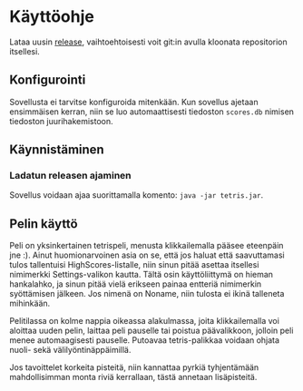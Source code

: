 # Käyttöohje
Lataa uusin [release](https://github.com/kordaniel/ot-harjoitustyo/releases), vaihtoehtoisesti voit git:in avulla kloonata repositorion itsellesi.

## Konfigurointi
Sovellusta ei tarvitse konfiguroida mitenkään. Kun sovellus ajetaan ensimmäisen kerran, niin se luo automaattisesti tiedoston ```scores.db``` nimisen tiedoston juurihakemistoon.  

## Käynnistäminen
### Ladatun releasen ajaminen
Sovellus voidaan ajaa suorittamalla komento: ```java -jar tetris.jar```.  

## Pelin käyttö
Peli on yksinkertainen tetrispeli, menusta klikkailemalla pääsee eteenpäin jne :). Ainut huomionarvoinen asia on se, että jos haluat että saavuttamasi tulos tallentuisi HighScores-listalle, niin sinun pitää asettaa itsellesi nimimerkki Settings-valikon kautta. Tältä osin käyttöliittymä on hieman hankalahko, ja sinun pitää vielä erikseen painaa entteriä nimimerkin syöttämisen jälkeen. Jos nimenä on Noname, niin tulosta ei ikinä talleneta mihinkään.  

Pelitilassa on kolme nappia oikeassa alakulmassa, joita klikkailemalla voi aloittaa uuden pelin, laittaa peli pauselle tai poistua päävalikkoon, jolloin peli menee automaagisesti pauselle. Putoavaa tetris-palikkaa voidaan ohjata nuoli- sekä välilyöntinäppäimillä.

Jos tavoittelet korkeita pisteitä, niin kannattaa pyrkiä tyhjentämään mahdollisimman monta riviä kerrallaan, tästä annetaan lisäpisteitä.
